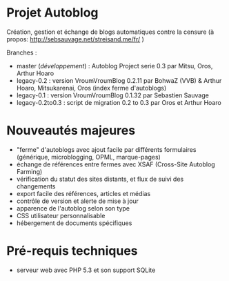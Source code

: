 Projet Autoblog
===============

Création, gestion et échange de blogs automatiques contre la censure (à propos: http://sebsauvage.net/streisand.me/fr/ )

Branches :
 - master (_développement_) : Autoblog Project serie 0.3 par Mitsu, Oros, Arthur Hoaro
 - legacy-0.2 : version VroumVroumBlog 0.2.11 par BohwaZ (VVB) & Arthur Hoaro, Mitsukarenai, Oros (index ferme d'autoblogs)
 - legacy-0.1 : version VroumVroumBlog 0.1.32 par Sebastien Sauvage
 - legacy-0.2to0.3 : script de migration 0.2 to 0.3 par Oros et Arthur Hoaro

Nouveautés majeures
===================

- "ferme" d'autoblogs avec ajout facile par différents formulaires (générique, microblogging, OPML, marque-pages)
- échange de références entre fermes avec XSAF (Cross-Site Autoblog Farming)
- vérification du statut des sites distants, et flux de suivi des changements
- export facile des références, articles et médias
- contrôle de version et alerte de mise à jour
- apparence de l'autoblog selon son type
- CSS utilisateur personnalisable
- hébergement de documents spécifiques

Pré-requis techniques
=====================

- serveur web avec PHP 5.3 et son support SQLite
